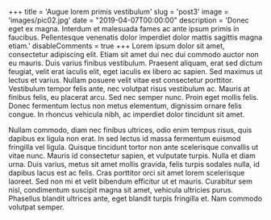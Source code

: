 +++
title = 'Augue lorem primis vestibulum'
slug = 'post3'
image = 'images/pic02.jpg'
date = "2019-04-07T00:00:00"
description = 'Donec eget ex magna. Interdum et malesuada fames ac ante ipsum primis in faucibus. Pellentesque venenatis dolor imperdiet dolor mattis sagittis magna etiam.'
disableComments = true
+++
Lorem ipsum dolor sit amet, consectetur adipiscing elit. Etiam sit amet dui nec dui commodo auctor non eu mauris. Duis
varius finibus vestibulum. Praesent aliquam, erat sed dictum feugiat, velit erat iaculis elit, eget iaculis ex libero ac
sapien. Sed maximus ut lectus et varius. Nullam posuere velit vitae est consectetur porttitor. Vestibulum tempor felis
ante, nec volutpat risus vestibulum ac. Mauris at finibus felis, eu placerat arcu. Sed nec semper nunc. Proin eget
mollis felis. Donec fermentum lectus non metus elementum, dignissim ornare felis congue. In rhoncus vehicula nibh, ac
imperdiet dolor tincidunt sit amet.

Nullam commodo, diam nec finibus ultrices, odio enim tempus risus, quis dapibus ex ligula non erat. In sed lectus id
massa fermentum euismod fringilla vel ligula. Quisque tincidunt tortor non ante scelerisque convallis ut vitae nunc.
Mauris id consectetur sapien, et vulputate turpis. Nulla et diam urna. Duis varius, metus sit amet mollis gravida, felis
turpis sodales nulla, id dapibus lacus est ac felis. Cras porttitor orci sit amet lorem scelerisque laoreet. Sed non mi
et velit bibendum efficitur ut et mauris. Curabitur sem nisl, condimentum suscipit magna sit amet, vehicula ultricies
purus. Phasellus blandit ultrices ante, eget blandit turpis fringilla et. Nam commodo volutpat semper.
